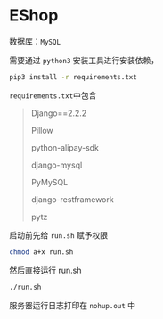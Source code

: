 # EShop

数据库：`MySQL`

需要通过 `python3` 安装工具进行安装依赖，

```sh
pip3 install -r requirements.txt
```
`requirements.txt`中包含

><p>Django==2.2.2</p>
><p>Pillow</p>
><p>python-alipay-sdk</p>
><p>django-mysql</p>
><p>PyMySQL</p>
><p>django-restframework</p>
><p>pytz</p>

启动前先给 `run.sh` 赋予权限</p>
```sh
chmod a+x run.sh
```
然后直接运行 run.sh 
```sh
./run.sh
```
服务器运行日志打印在 `nohup.out` 中
